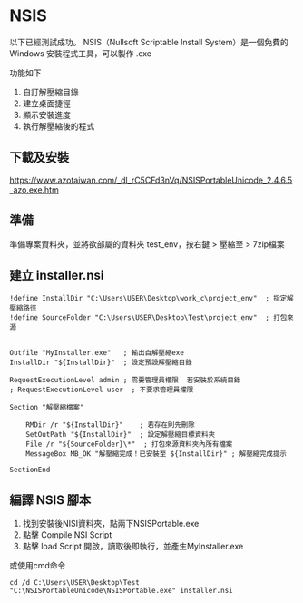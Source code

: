 # NSIS

以下已經測試成功。
NSIS（Nullsoft Scriptable Install System）是一個免費的 Windows 安裝程式工具，可以製作 .exe

功能如下
1. 自訂解壓縮目錄
2. 建立桌面捷徑
3. 顯示安裝進度
4. 執行解壓縮後的程式

## 下載及安裝

https://www.azotaiwan.com/_dl_rC5CFd3nVq/NSISPortableUnicode_2.4.6.5_azo.exe.htm

## 準備
準備專案資料夾，並將欲部屬的資料夾 test_env，按右鍵 > 壓縮至 > 7zip檔案

## 建立 installer.nsi

```
!define InstallDir "C:\Users\USER\Desktop\work_c\project_env"  ; 指定解壓縮路徑
!define SourceFolder "C:\Users\USER\Desktop\Test\project_env"  ; 打包來源


Outfile "MyInstaller.exe"   ; 輸出自解壓縮exe
InstallDir "${InstallDir}"  ; 設定預設解壓縮目錄

RequestExecutionLevel admin ; 需要管理員權限  若安裝於系統目錄
; RequestExecutionLevel user  ; 不要求管理員權限

Section "解壓縮檔案"

    RMDir /r "${InstallDir}"    ; 若存在則先刪除
    SetOutPath "${InstallDir}"  ; 設定解壓縮目標資料夾
    File /r "${SourceFolder}\*"  ; 打包來源資料夾內所有檔案
    MessageBox MB_OK "解壓縮完成！已安裝至 ${InstallDir}" ; 解壓縮完成提示

SectionEnd

```

## 編譯 NSIS 腳本

1. 找到安裝後NISI資料夾，點兩下NSISPortable.exe
2. 點擊 Compile NSI Script
3. 點擊 load Script 開啟，讀取後即執行，並產生MyInstaller.exe

或使用cmd命令
```
cd /d C:\Users\USER\Desktop\Test
"C:\NSISPortableUnicode\NSISPortable.exe" installer.nsi
```

